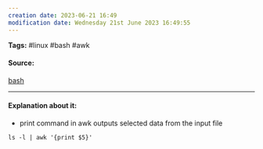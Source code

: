 ```yaml
---
creation date: 2023-06-21 16:49
modification date: Wednesday 21st June 2023 16:49:55
---
```


**Tags:** #linux #bash #awk 

#### Source:
[bash](https://tldp.org/LDP/Bash-Beginners-Guide/html/sect_06_02.html)

--------------------------------------

#### Explanation about it:

* print command in awk outputs selected data from the input file

```
ls -l | awk '{print $5}'
```

